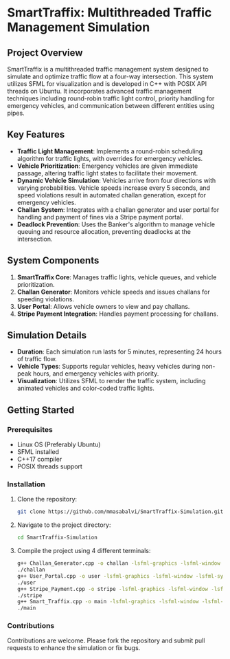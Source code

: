 # SmartTraffix: Multithreaded Traffic Management Simulation

## Project Overview
SmartTraffix is a multithreaded traffic management system designed to simulate and optimize traffic flow at a four-way intersection. This system utilizes SFML for visualization and is developed in C++ with POSIX API threads on Ubuntu. It incorporates advanced traffic management techniques including round-robin traffic light control, priority handling for emergency vehicles, and communication between different entities using pipes.

## Key Features

- **Traffic Light Management**: Implements a round-robin scheduling algorithm for traffic lights, with overrides for emergency vehicles.
- **Vehicle Prioritization**: Emergency vehicles are given immediate passage, altering traffic light states to facilitate their movement.
- **Dynamic Vehicle Simulation**: Vehicles arrive from four directions with varying probabilities. Vehicle speeds increase every 5 seconds, and speed violations result in automated challan generation, except for emergency vehicles.
- **Challan System**: Integrates with a challan generator and user portal for handling and payment of fines via a Stripe payment portal.
- **Deadlock Prevention**: Uses the Banker's algorithm to manage vehicle queuing and resource allocation, preventing deadlocks at the intersection.

## System Components

1. **SmartTraffix Core**: Manages traffic lights, vehicle queues, and vehicle prioritization.
2. **Challan Generator**: Monitors vehicle speeds and issues challans for speeding violations.
3. **User Portal**: Allows vehicle owners to view and pay challans.
4. **Stripe Payment Integration**: Handles payment processing for challans.

## Simulation Details

- **Duration**: Each simulation run lasts for 5 minutes, representing 24 hours of traffic flow.
- **Vehicle Types**: Supports regular vehicles, heavy vehicles during non-peak hours, and emergency vehicles with priority.
- **Visualization**: Utilizes SFML to render the traffic system, including animated vehicles and color-coded traffic lights.

## Getting Started

### Prerequisites

- Linux OS (Preferably Ubuntu)
- SFML installed
- C++17 compiler
- POSIX threads support

### Installation

1. Clone the repository:
   ```bash
   git clone https://github.com/mmasabalvi/SmartTraffix-Simulation.git

2. Navigate to the project directory:
   ```bash
   cd SmartTraffix-Simulation
   
3. Compile the project using 4 different terminals:
   ```bash
   g++ Challan_Generator.cpp -o challan -lsfml-graphics -lsfml-window -lsfml-system -pthread -std=c++17
   ./challan
   g++ User_Portal.cpp -o user -lsfml-graphics -lsfml-window -lsfml-system -pthread -std=c++17
   ./user
   g++ Stripe_Payment.cpp -o stripe -lsfml-graphics -lsfml-window -lsfml-system -pthread -std=c++17
   ./stripe
   g++ Smart_Traffix.cpp -o main -lsfml-graphics -lsfml-window -lsfml-system -pthread -std=c++17
   ./main

### Contributions
Contributions are welcome. Please fork the repository and submit pull requests to enhance the simulation or fix bugs. 





